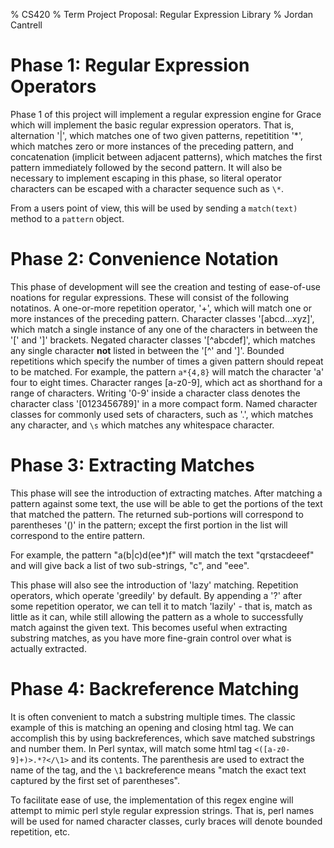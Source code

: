 % CS420
% Term Project Proposal: Regular Expression Library
% Jordan Cantrell

# Phase 1: Regular Expression Operators
Phase 1 of this project will implement a regular expression engine for Grace
which will implement the basic regular expression operators.
That is, alternation '|', which matches one of two given patterns, repetitition
'*', which matches zero or more instances of the preceding pattern, and
concatenation (implicit between adjacent patterns), which matches the first
pattern immediately followed by the second pattern. It will also be necessary
to implement escaping in this phase, so literal operator characters can be
escaped with a character sequence such as `\*`.

From a users point of view, this will be used by sending a
`match(text)` method to a `pattern` object.

# Phase 2: Convenience Notation
This phase of development will see the creation and testing of ease-of-use noations
for regular expressions. These will consist of the following notatinos.
A one-or-more repetition
operator, '+', which will match one or more instances of the preceding
pattern.
Character classes '[abcd...xyz]', which match a single instance of any one of
the characters in between the '[' and ']' brackets.
Negated character classes
'[^abcdef]', which matches any single character **not** listed in between the
'[^' and ']'.
Bounded repetitions which specify the number of times a given
pattern should repeat to be matched. For example, the pattern `a*{4,8}` 
will match the character 'a' four to eight times.
Character ranges [a-z0-9], which act as shorthand for a range of characters.
Writing '0-9' inside a character class denotes the character class 
'[0123456789]' in a more compact form.
Named character classes for commonly used sets of characters, such as '.',
which matches any character, and `\s` which matches any whitespace character.

# Phase 3: Extracting Matches
This phase will see the introduction of extracting matches. After matching
a pattern against some text, the use will be able to get the portions of the
text that matched the pattern. The returned sub-portions will correspond to
parentheses '()' in the pattern; except the first portion in the list will
correspond to the entire pattern.

For example, the pattern "a(b|c)d(ee*)f" will match the text "qrstacdeeef" 
and will give back a list of two
sub-strings, "c", and "eee".

This phase will also see the introduction of 'lazy' matching. Repetition
operators, which operate 'greedily' by default. By appending a '?' after some
repetition operator, we can tell it to match 'lazily' - that is, match as
little as it can, while still allowing the pattern as a whole to successfully
match against the given text. This becomes useful when extracting substring
matches, as you have more fine-grain control over what is actually extracted.

# Phase 4: Backreference Matching
It is often convenient to match a substring multiple times. The classic example
of this is matching an opening and closing html tag. We can accomplish this
by using backreferences, which save matched substrings and number them.
In Perl syntax, will match some html tag `<([a-z0-9]+)>.*?</\1>` and its
contents. The parenthesis are used to extract the name of the tag, and the
`\1` backreference means "match the exact text captured by the first
set of parentheses".

To facilitate ease of use, the implementation of this regex engine
will attempt to mimic perl style regular expression strings. That is,
perl names will be used for named character classes, curly braces will denote 
bounded
repetition, etc.
